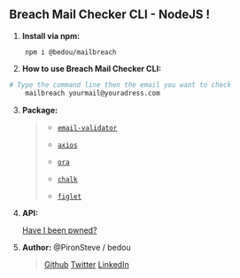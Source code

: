 
## <a name="breach-mail-checker"></a>Breach Mail Checker CLI - NodeJS !

1. **Install via npm:**
  ```
	  npm i @bedou/mailbreach
  ```
  
2. **How to use Breach Mail Checker CLI:**
  ```bash
  # Type the command line then the email you want to check
	  mailbreach yourmail@youradress.com
  ```

3. **Package:**
  
	>- [`email-validator`](https://www.npmjs.com/package/email-validator)
    >
    >- [`axios`](https://www.npmjs.com/package/axios)
    >
    >- [`ora`](https://www.npmjs.com/package/ora)
    >
    >- [`chalk`](https://www.npmjs.com/package/chalk)
    >
    >- [`figlet`](https://www.npmjs.com/package/figlet)
  

4. **API:**

	[Have I been pwned?](https://haveibeenpwned.com/)
	
5. **Author:**
	@PironSteve / bedou 
	>[Github](https://github.com/PironSteve) 
	>[Twitter](https://twitter.com/Beda_SP) 
	>[LinkedIn](https://www.linkedin.com/in/steve-piron-91b366172/)
